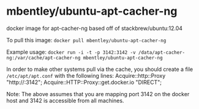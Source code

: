 mbentley/ubuntu-apt-cacher-ng
==================

docker image for apt-cacher-ng
based off of stackbrew/ubuntu:12.04

To pull this image:
`docker pull mbentley/ubuntu-apt-cacher-ng`

Example usage:
`docker run -i -t -p 3142:3142 -v /data/apt-cacher-ng:/var/cache/apt-cacher-ng mbentley/ubuntu-apt-cacher-ng`

In order to make other systems pull via the cache, you should create a file `/etc/apt/apt.conf` with the following lines:
    Acquire::http::Proxy "http://<docker-host>:3142";
    Acquire::HTTP::Proxy::get.docker.io "DIRECT";

Note:  The above assumes that you are mapping port 3142 on the docker host and 3142 is accessible from all machines.
